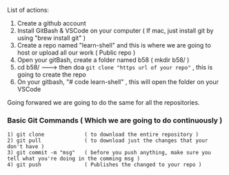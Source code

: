 List of actions: 
1) Create a github account 
2) Install GitBash & VSCode on your computer ( If mac, just install git by using "brew install git" )
3) Create a repo named "learn-shell" and this is where we are going to host or upload all our work ( Public repo )
4) Open your gitBash, create a folder named b58 ( mkdir b58/ )
5) cd b58/ ---> then doa  ```git clone "https url of your repo"``` , this is going to create the repo 
6) On your gitbash, "# code learn-shell" , this will open the folder on your VSCode

Going forwared we are going to do the same for all the repositories. 


### Basic Git Commands ( Which we are going to do continuously )

    1) git clone             ( to download the entire repository )
    2) git pull              ( to download just the changes that your don't have ) 
    3) git commit -m "msg"   ( before you push anything, make sure you tell what you're doing in the comming msg ) 
    4) git push              ( Publishes the changed to your repo )
 